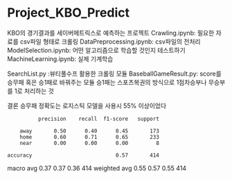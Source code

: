 # Project_KBO_Predict
KBO의 경기결과를 세이버메트릭스로 예측하는 프로젝트
Crawling.ipynb: 필요한 자료를 csv파일 형태로 크롤링
DataPreprocessing.ipynb: csv파일의 전처리
ModelSelection.ipynb: 어떤 알고리즘으로 학습할 것인지 테스트하기
MachineLearning.ipynb: 실제 기계학습

SearchList.py :뷰티풀수프 활용한 크롤링 모듈
BaseballGameResult.py: score를 승무패 혹은 승1패로 바꿔주는 모듈 
승1패는 스포츠복권의 방식으로 1점차승부나 무승부를 1로 처리하는 것

결론
승무패 정확도는 로지스틱 모델을 사용시 55% 이상이었다

              precision    recall  f1-score   support

        away       0.50      0.40      0.45       173
        home       0.60      0.71      0.65       233
        near       0.00      0.00      0.00         8

    accuracy                           0.57       414
   macro avg       0.37      0.37      0.36       414
weighted avg       0.55      0.57      0.55       414


